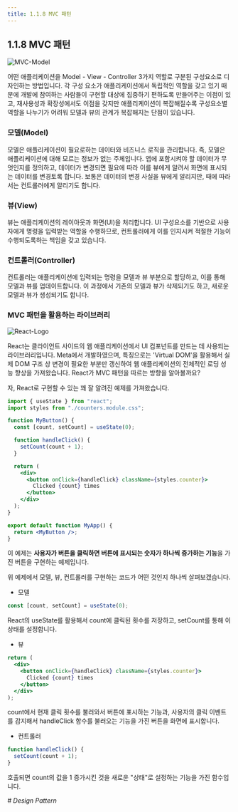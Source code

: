```yaml
---
title: 1.1.8 MVC 패턴
---
```


## 1.1.8 MVC 패턴

![MVC-Model](https://developer.mozilla.org/ko/docs/Glossary/MVC/model-view-controller-light-blue.png)

어떤 애플리케이션을 Model - View - Controller 3가지 역할로 구분된 구성요소로 디자인하는 방법입니다. 각 구성 요소가 애플리케이션에서 독립적인 역할을 갖고 있기 때문에 개발에 참여하는 사람들이 구현할 대상에 집중하기 편하도록 만들어주는 이점이 있고, 재사용성과 확장성에서도 이점을 갖지만 애플리케이션이 복잡해질수록 구성요소별 역할을 나누기가 어려워 모델과 뷰의 관계가 복잡해지는 단점이 있습니다.

### 모델(Model)

모델은 애플리케이션이 필요로하는 데이터와 비즈니스 로직을 관리합니다. 즉, 모델은 애플리케이션에 대해 모르는 정보가 없는 주체입니다. 앱에 포함시켜야 할 데이터가 무엇인지를 정의하고, 데이터가 변경되면 필요에 따라 이를 뷰에게 알려서 화면에 표시되는 데이터를 변경토록 합니다. 보통은 데이터의 변경 사실을 뷰에게 알리지만, 때에 따라서는 컨트롤러에게 알리기도 합니다.

### 뷰(View)

뷰는 애플리케이션의 레이아웃과 화면(UI)을 처리합니다. UI 구성요소를 기반으로 사용자에게 명령을 입력받는 역할을 수행하므로, 컨트롤러에게 이를 인지시켜 적절한 기능이 수행되도록하는 책임을 갖고 있습니다.

### 컨트롤러(Controller)

컨트롤러는 애플리케이션에 입력되는 명령을 모델과 뷰 부분으로 할당하고, 이를 통해 모델과 뷰를 업데이트합니다. 이 과정에서 기존의 모델과 뷰가 삭제되기도 하고, 새로운 모델과 뷰가 생성되기도 합니다.

### MVC 패턴을 활용하는 라이브러리

![React-Logo](https://upload.wikimedia.org/wikipedia/commons/thumb/a/a7/React-icon.svg/240px-React-icon.svg.png)

React는 클라이언트 사이드의 웹 애플리케이션에서 UI 컴포넌트를 만드는 데 사용되는 라이브러리입니다. Meta에서 개발하였으며, 특징으로는 'Virtual DOM'을 활용해서 실제 DOM 구조 상 변경이 필요한 부분만 갱신하여 웹 애플리케이션의 전체적인 로딩 성능 향상을 가져왔습니다. React가 MVC 패턴을 따르는 방향을 알아볼까요?

자, React로 구현할 수 있는 꽤 잘 알려진 예제를 가져왔습니다.

```jsx
import { useState } from "react";
import styles from "./counters.module.css";

function MyButton() {
  const [count, setCount] = useState(0);

  function handleClick() {
    setCount(count + 1);
  }

  return (
    <div>
      <button onClick={handleClick} className={styles.counter}>
        Clicked {count} times
      </button>
    </div>
  );
}

export default function MyApp() {
  return <MyButton />;
}
```

이 예제는 **사용자가 버튼을 클릭하면 버튼에 표시되는 숫자가 하나씩 증가하는 기능**을 가진 버튼을 구현하는 예제입니다.

위 예제에서 모델, 뷰, 컨트롤러를 구현하는 코드가 어떤 것인지 하나씩 살펴보겠습니다.

- 모델

```jsx
const [count, setCount] = useState(0);
```

React의 useState를 활용해서 count에 클릭된 횟수를 저장하고, setCount를 통해 이 상태를 설정합니다.

- 뷰

```jsx
return (
  <div>
    <button onClick={handleClick} className={styles.counter}>
      Clicked {count} times
    </button>
  </div>
);
```

count에서 현재 클릭 횟수를 불러와서 버튼에 표시하는 기능과, 사용자의 클릭 이벤트를 감지해서 handleClick 함수를 불러오는 기능을 가진 버튼을 화면에 표시합니다.

- 컨트롤러

```jsx
function handleClick() {
  setCount(count + 1);
}
```

호출되면 count의 값을 1 증가시킨 것을 새로운 "상태"로 설정하는 기능을 가진 함수입니다.

_\# Design Pattern_
